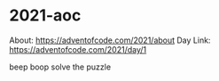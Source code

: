 # 2021-aoc
About:    https://adventofcode.com/2021/about
Day Link: https://adventofcode.com/2021/day/1
  
beep boop solve the puzzle  

